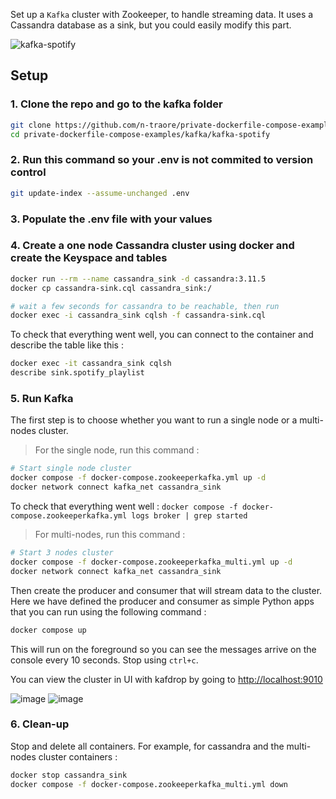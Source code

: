 Set up a `Kafka` cluster with Zookeeper, to handle streaming data. It uses a Cassandra database as a sink, but you could easily modify this part.

![kafka-spotify](https://github.com/user-attachments/assets/d6a1a4b1-33cc-476d-a34b-41325bde66a4)

## Setup

### 1. Clone the repo and go to the kafka folder
```bash
git clone https://github.com/n-traore/private-dockerfile-compose-examples.git && \
cd private-dockerfile-compose-examples/kafka/kafka-spotify
```

### 2. Run this command so your .env is not commited to version control
```bash
git update-index --assume-unchanged .env
```

### 3. Populate the .env file with your values


### 4. Create a one node Cassandra cluster using docker and create the Keyspace and tables
```bash
docker run --rm --name cassandra_sink -d cassandra:3.11.5
docker cp cassandra-sink.cql cassandra_sink:/

# wait a few seconds for cassandra to be reachable, then run
docker exec -i cassandra_sink cqlsh -f cassandra-sink.cql
```

To check that everything went well, you can connect to the container and describe the table like this :
```bash
docker exec -it cassandra_sink cqlsh
describe sink.spotify_playlist
```

### 5. Run Kafka
The first step is to choose whether you want to run a single node or a multi-nodes cluster.

> For the single node, run this command : 
```bash
# Start single node cluster
docker compose -f docker-compose.zookeeperkafka.yml up -d
docker network connect kafka_net cassandra_sink
```
To check that everything went well : `docker compose -f docker-compose.zookeeperkafka.yml logs broker | grep started`

> For multi-nodes, run this command : 
```bash
# Start 3 nodes cluster
docker compose -f docker-compose.zookeeperkafka_multi.yml up -d
docker network connect kafka_net cassandra_sink
```

Then create the producer and consumer that will stream data to the cluster. Here we have defined the producer and consumer as simple Python apps that you can run using the following command :
```bash
docker compose up
```
This will run on the foreground so you can see the messages arrive on the console every 10 seconds. Stop using `ctrl+c`.


You can view the cluster in UI with kafdrop by going to [http://localhost:9010](http://localhost:9010)  

![image](https://github.com/user-attachments/assets/ef51539e-98c3-440d-a565-27c7231dc442)
![image](https://github.com/user-attachments/assets/4a0d7b83-f00b-4fb9-8462-01dfb0ee5184)


### 6. Clean-up
Stop and delete all containers. For example, for cassandra and the multi-nodes cluster containers :
```bash
docker stop cassandra_sink
docker compose -f docker-compose.zookeeperkafka_multi.yml down
```
